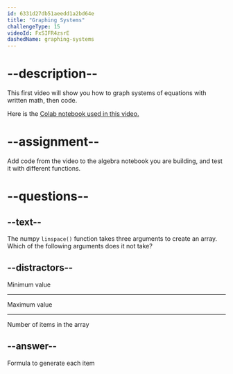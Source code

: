 ```yaml
---
id: 6331d27db51aeedd1a2bd64e
title: "Graphing Systems"
challengeType: 15
videoId: FxSIFR4zsrE
dashedName: graphing-systems
---
```


# --description--

This first video will show you how to graph systems of equations with written math, then code.

Here is the <a href="https://colab.research.google.com/drive/1N1JEZJctODxsntROnmg0VqMSHXYdIlFD?usp=sharing" target="_blank" rel="noopener noreferrer nofollow">Colab notebook used in this video.</a>

# --assignment--

Add code from the video to the algebra notebook you are building, and test it with different functions.

# --questions--

## --text--

The numpy `linspace()` function takes three arguments to create an array. Which of the following arguments does it not take?

## --distractors--

Minimum value

---

Maximum value

---

Number of items in the array

## --answer--

Formula to generate each item

